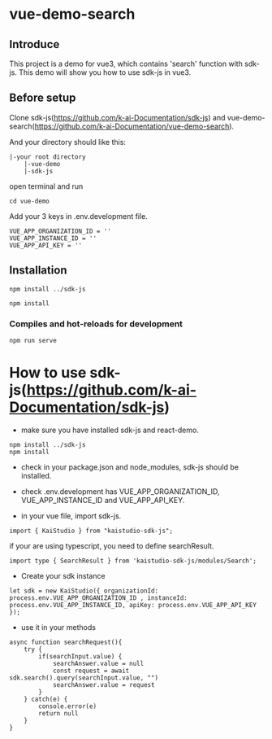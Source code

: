 # vue-demo-search

## Introduce
This project is a demo for vue3, which contains 'search' function with sdk-js. This demo will show you how to use sdk-js in vue3.

## Before setup
Clone sdk-js(https://github.com/k-ai-Documentation/sdk-js) and vue-demo-search(https://github.com/k-ai-Documentation/vue-demo-search).

And your directory should like this:
```
|-your root directory
    |-vue-demo
    |-sdk-js
```
open terminal and run
```
cd vue-demo
```
Add your 3 keys in .env.development file.
```
VUE_APP_ORGANIZATION_ID = ''
VUE_APP_INSTANCE_ID = ''
VUE_APP_API_KEY = ''
```

## Installation
```
npm install ../sdk-js

npm install
```

### Compiles and hot-reloads for development
```
npm run serve
```

# How to use sdk-js(https://github.com/k-ai-Documentation/sdk-js)

+ make sure you have installed sdk-js and react-demo.
```
npm install ../sdk-js
npm install
```
+ check in your package.json and node_modules, sdk-js should be installed.

+ check .env.development has VUE_APP_ORGANIZATION_ID, VUE_APP_INSTANCE_ID and VUE_APP_API_KEY.

+ in your vue file, import sdk-js.
```
import { KaiStudio } from "kaistudio-sdk-js";
```
if your are using typescript, you need to define searchResult.
```
import type { SearchResult } from 'kaistudio-sdk-js/modules/Search';
```
+ Create your sdk instance
````
let sdk = new KaiStudio({ organizationId: process.env.VUE_APP_ORGANIZATION_ID , instanceId: process.env.VUE_APP_INSTANCE_ID, apiKey: process.env.VUE_APP_API_KEY });
````

+ use it in your methods
```
async function searchRequest(){
    try {
        if(searchInput.value) {
            searchAnswer.value = null
            const request = await sdk.search().query(searchInput.value, "")
            searchAnswer.value = request
        }
    } catch(e) {
        console.error(e)
        return null
    }
}
```
